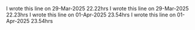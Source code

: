 I wrote this line on 29-Mar-2025 22.22hrs
I wrote this line on 29-Mar-2025 22.23hrs
I wrote this line on 01-Apr-2025 23.54hrs
I wrote this line on 01-Apr-2025 23.54hrs
